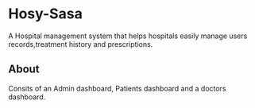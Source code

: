 # Hosy-Sasa
A Hospital management system that helps hospitals easily manage users records,treatment history and prescriptions.
## About
Consits of an Admin dashboard, Patients dashboard and a doctors dashboard.